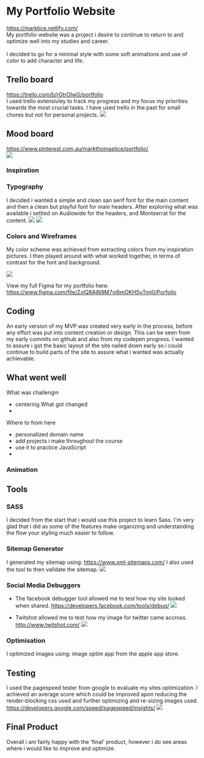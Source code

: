 # My Portfolio Website
https://marktice.netlify.com/<br>
My portfolio website was a project i desire to continue to return to and optimize well into my studies and career.<br><br>
I decided to go for a minimal style with some soft animations and use of color to add character and life.

## Trello board
https://trello.com/b/rGtrOlwG/portfolio<br>
I used trello extensivley to track my progress and my focus my priorities towards the most crucial tasks. I have used trello in the past for small chores but not for personal projects.
![](assets/img/readme/trello.png)

## Mood board
https://www.pinterest.com.au/markthomastice/portfolio/<br>
![](assets/img/readme/pinterest.png)

### Inspiration
<!-- I NEED SOME. Quotes, tag lines etc. Why i do what i am doing! -->
<!-- Websites i liked, flow etc -->

### Typography
I decided i wanted a simple and clean san serif font for the main content and then a clean but playful font for main headers. After exploring what was available i settled on Audiowide for the headers, and Montserrat for the content.
![](assets/img/readme/font-headers.png)
![](assets/img/readme/font-content.png)


### Colors and Wireframes
My color scheme was achieved from extracting colors from my inspiration pictures. I then played around with what worked together, in terms of contrast for the font and background.

![](assets/img/readme/figma.png)

View my full Figma for my portfolio here: https://www.figma.com/file/ZxlQ8AjN9M7vi6mOKHSyTmj0/Porfolio

## Coding
An early version of my MVP was created very early in the process, before any effort was put into content creation or design. This can be seen from my early commits on github and also from my codepen progress. I wanted to assure i got the basic layout of the site nailed down early so i could continue to build parts of the site to assure what i wanted was actually achievable.

What went well
- 
What was challengin
- centering
What got changed
- 
Where to from here
- personalized domain name
- add projects i make throughout the course
- use it to practice JavaScript
- 

### Animation


## Tools
### SASS
I decided from the start that i would use this project to learn Sass. I'm very glad that i did as some of the features make organizing and understanding the flow your styling much easier to follow.

### Sitemap Generator
I generated my sitemap using: https://www.xml-sitemaps.com/
I also used the tool to then validate the sitemap.
![](assets/img/readme/sitemap.png)

### Social Media Debuggers
- The facebook debugger tool allowed me to test how my site looked when shared.
https://developers.facebook.com/tools/debug/
![](assets/img/readme/facebook.png)

- Twitshot allowed me to test how my image for twitter came accross.
http://www.twitshot.com/
![](assets/img/readme/twitter.png)

### Optimisation
I optimized images using: image optim app from the apple app store.

## Testing
I used the pagespeed tester from google to evaluate my sites optimization. I achieved an average score which could be improved apon reducing the render-blocking css used and further optimizing and re-sizing images used.
https://developers.google.com/speed/pagespeed/insights/
![](assets/img/readme/page_speed.png)

## Final Product
Overall i am fairly happy with the 'final' product, however i do see areas where i would like to improve and optimize.